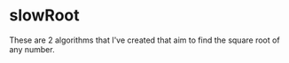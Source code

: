 # slowRoot

These are 2 algorithms that I've created that aim to find the square root of any
number.
